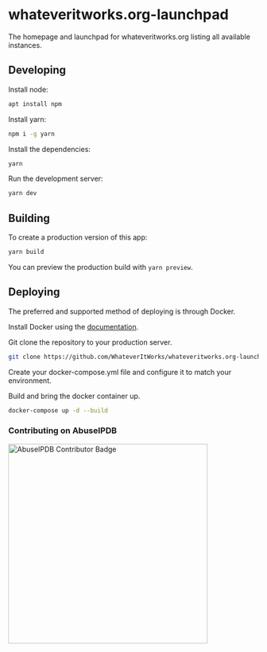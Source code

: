 # whateveritworks.org-launchpad

The homepage and launchpad for whateveritworks.org listing all available instances.

## Developing

Install node:

```bash
apt install npm
```

Install yarn:

```bash
npm i -g yarn
```

Install the dependencies:

```bash
yarn
```

Run the development server:

```bash
yarn dev
```

## Building

To create a production version of this app:

```bash
yarn build
```

You can preview the production build with `yarn preview`.

## Deploying

The preferred and supported method of deploying is through Docker.

Install Docker using the [documentation](https://docs.docker.com/get-docker/).

Git clone the repository to your production server.

```bash
git clone https://github.com/WhateverItWorks/whateveritworks.org-launchpad.git
```
Create your docker-compose.yml file and configure it to match your environment.

Build and bring the docker container up.

```bash
docker-compose up -d --build
```

### Contributing on AbuseIPDB
<a href="https://www.abuseipdb.com/user/118422" title="AbuseIPDB is an IP address blacklist for webmasters and sysadmins to report IP addresses engaging in abusive behavior on their networks">
	<img src="https://www.abuseipdb.com/contributor/118422.svg" alt="AbuseIPDB Contributor Badge" style="width: 401px;">
</a>
